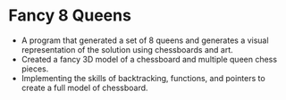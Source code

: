 # Fancy 8 Queens 
- A program that generated a set of 8 queens and generates a visual representation of the solution using chessboards and
art.
- Created a fancy 3D model of a chessboard and multiple queen chess pieces.
- Implementing the skills of backtracking, functions, and pointers to create a full model of chessboard. 
